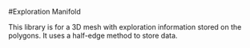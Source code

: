 #Exploration Manifold

This library is for a 3D mesh with exploration information stored on the polygons. It uses a half-edge method to store data.
